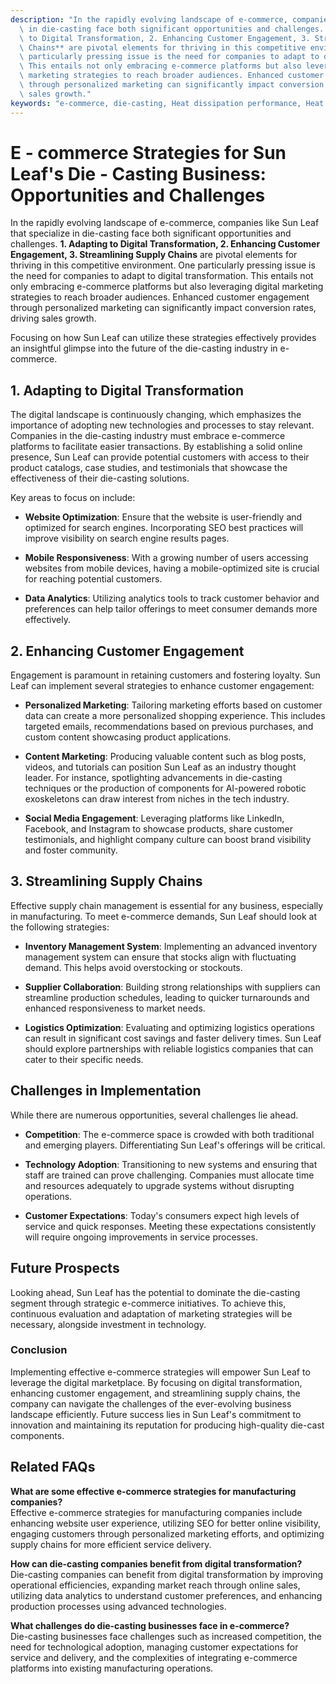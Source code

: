 ```yaml
---
description: "In the rapidly evolving landscape of e-commerce, companies like Sun Leaf that specialize\
  \ in die-casting face both significant opportunities and challenges. **1. Adapting\
  \ to Digital Transformation, 2. Enhancing Customer Engagement, 3. Streamlining Supply\
  \ Chains** are pivotal elements for thriving in this competitive environment. One\
  \ particularly pressing issue is the need for companies to adapt to digital transformation.\
  \ This entails not only embracing e-commerce platforms but also leveraging digital\
  \ marketing strategies to reach broader audiences. Enhanced customer engagement\
  \ through personalized marketing can significantly impact conversion rates, driving\
  \ sales growth."
keywords: "e-commerce, die-casting, Heat dissipation performance, Heat sink"
---
```

# E - commerce Strategies for Sun Leaf's Die - Casting Business: Opportunities and Challenges

In the rapidly evolving landscape of e-commerce, companies like Sun Leaf that specialize in die-casting face both significant opportunities and challenges. **1. Adapting to Digital Transformation, 2. Enhancing Customer Engagement, 3. Streamlining Supply Chains** are pivotal elements for thriving in this competitive environment. One particularly pressing issue is the need for companies to adapt to digital transformation. This entails not only embracing e-commerce platforms but also leveraging digital marketing strategies to reach broader audiences. Enhanced customer engagement through personalized marketing can significantly impact conversion rates, driving sales growth.

Focusing on how Sun Leaf can utilize these strategies effectively provides an insightful glimpse into the future of the die-casting industry in e-commerce.

## **1. Adapting to Digital Transformation**

The digital landscape is continuously changing, which emphasizes the importance of adopting new technologies and processes to stay relevant. Companies in the die-casting industry must embrace e-commerce platforms to facilitate easier transactions. By establishing a solid online presence, Sun Leaf can provide potential customers with access to their product catalogs, case studies, and testimonials that showcase the effectiveness of their die-casting solutions.

Key areas to focus on include:

- **Website Optimization**: Ensure that the website is user-friendly and optimized for search engines. Incorporating SEO best practices will improve visibility on search engine results pages.

- **Mobile Responsiveness**: With a growing number of users accessing websites from mobile devices, having a mobile-optimized site is crucial for reaching potential customers.

- **Data Analytics**: Utilizing analytics tools to track customer behavior and preferences can help tailor offerings to meet consumer demands more effectively.

## **2. Enhancing Customer Engagement**

Engagement is paramount in retaining customers and fostering loyalty. Sun Leaf can implement several strategies to enhance customer engagement:

- **Personalized Marketing**: Tailoring marketing efforts based on customer data can create a more personalized shopping experience. This includes targeted emails, recommendations based on previous purchases, and custom content showcasing product applications.

- **Content Marketing**: Producing valuable content such as blog posts, videos, and tutorials can position Sun Leaf as an industry thought leader. For instance, spotlighting advancements in die-casting techniques or the production of components for AI-powered robotic exoskeletons can draw interest from niches in the tech industry.

- **Social Media Engagement**: Leveraging platforms like LinkedIn, Facebook, and Instagram to showcase products, share customer testimonials, and highlight company culture can boost brand visibility and foster community.

## **3. Streamlining Supply Chains**

Effective supply chain management is essential for any business, especially in manufacturing. To meet e-commerce demands, Sun Leaf should look at the following strategies:

- **Inventory Management System**: Implementing an advanced inventory management system can ensure that stocks align with fluctuating demand. This helps avoid overstocking or stockouts.

- **Supplier Collaboration**: Building strong relationships with suppliers can streamline production schedules, leading to quicker turnarounds and enhanced responsiveness to market needs.

- **Logistics Optimization**: Evaluating and optimizing logistics operations can result in significant cost savings and faster delivery times. Sun Leaf should explore partnerships with reliable logistics companies that can cater to their specific needs.

## **Challenges in Implementation**

While there are numerous opportunities, several challenges lie ahead. 

- **Competition**: The e-commerce space is crowded with both traditional and emerging players. Differentiating Sun Leaf's offerings will be critical.

- **Technology Adoption**: Transitioning to new systems and ensuring that staff are trained can prove challenging. Companies must allocate time and resources adequately to upgrade systems without disrupting operations.

- **Customer Expectations**: Today's consumers expect high levels of service and quick responses. Meeting these expectations consistently will require ongoing improvements in service processes.

## **Future Prospects**

Looking ahead, Sun Leaf has the potential to dominate the die-casting segment through strategic e-commerce initiatives. To achieve this, continuous evaluation and adaptation of marketing strategies will be necessary, alongside investment in technology.

### Conclusion

Implementing effective e-commerce strategies will empower Sun Leaf to leverage the digital marketplace. By focusing on digital transformation, enhancing customer engagement, and streamlining supply chains, the company can navigate the challenges of the ever-evolving business landscape efficiently. Future success lies in Sun Leaf's commitment to innovation and maintaining its reputation for producing high-quality die-cast components.

## Related FAQs

**What are some effective e-commerce strategies for manufacturing companies?**  
Effective e-commerce strategies for manufacturing companies include enhancing website user experience, utilizing SEO for better online visibility, engaging customers through personalized marketing efforts, and optimizing supply chains for more efficient service delivery. 

**How can die-casting companies benefit from digital transformation?**  
Die-casting companies can benefit from digital transformation by improving operational efficiencies, expanding market reach through online sales, utilizing data analytics to understand customer preferences, and enhancing production processes using advanced technologies.

**What challenges do die-casting businesses face in e-commerce?**  
Die-casting businesses face challenges such as increased competition, the need for technological adoption, managing customer expectations for service and delivery, and the complexities of integrating e-commerce platforms into existing manufacturing operations.
